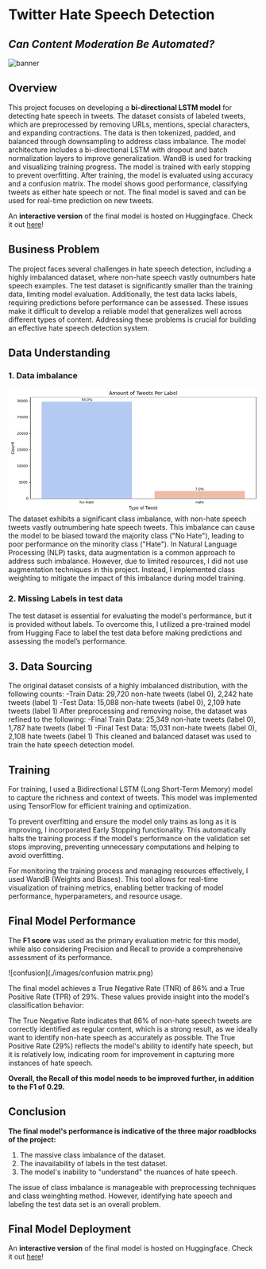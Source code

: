 # Twitter Hate Speech Detection

## *Can Content Moderation Be Automated?*

![banner](./visualizations/banner.png)

## Overview

This project focuses on developing a **bi-directional LSTM model** for detecting hate speech in tweets. The dataset consists of labeled tweets, which are preprocessed by removing URLs, mentions, special characters, and expanding contractions. The data is then tokenized, padded, and balanced through downsampling to address class imbalance. The model architecture includes a bi-directional LSTM with dropout and batch normalization layers to improve generalization. WandB is used for tracking and visualizing training progress. The model is trained with early stopping to prevent overfitting. After training, the model is evaluated using accuracy and a confusion matrix. The model shows good performance, classifying tweets as either hate speech or not. The final model is saved and can be used for real-time prediction on new tweets.

An **interactive version** of the final model is hosted on Huggingface. Check it out [here](https://huggingface.co/spaces/GokulRajaR/Hate_tweet_classificatio)!

## Business Problem
The project faces several challenges in hate speech detection, including a highly imbalanced dataset, where non-hate speech vastly outnumbers hate speech examples. The test dataset is significantly smaller than the training data, limiting model evaluation. Additionally, the test data lacks labels, requiring predictions before performance can be assessed. These issues make it difficult to develop a reliable model that generalizes well across different types of content. Addressing these problems is crucial for building an effective hate speech detection system.


## Data Understanding
### 1. Data imbalance
![img1](./images/imbalance_sns.png)
The dataset exhibits a significant class imbalance, with non-hate speech tweets vastly outnumbering hate speech tweets. This imbalance can cause the model to be biased toward the majority class ("No Hate"), leading to poor performance on the minority class ("Hate"). In Natural Language Processing (NLP) tasks, data augmentation is a common approach to address such imbalance. However, due to limited resources, I did not use augmentation techniques in this project. Instead, I implemented class weighting to mitigate the impact of this imbalance during model training.

### 2. Missing Labels in test data
The test dataset is essential for evaluating the model's performance, but it is provided without labels. To overcome this, I utilized a pre-trained model from Hugging Face to label the test data before making predictions and assessing the model’s performance.

## 3. Data Sourcing
The original dataset consists of a highly imbalanced distribution, with the following counts:
-Train Data: 29,720 non-hate tweets (label 0), 2,242 hate tweets (label 1)
-Test Data: 15,088 non-hate tweets (label 0), 2,109 hate tweets (label 1)
After preprocessing and removing noise, the dataset was refined to the following:
-Final Train Data: 25,349 non-hate tweets (label 0), 1,787 hate tweets (label 1)
-Final Test Data: 15,031 non-hate tweets (label 0), 2,108 hate tweets (label 1)
This cleaned and balanced dataset was used to train the hate speech detection model.

## Training 
For training, I used a Bidirectional LSTM (Long Short-Term Memory) model to capture the richness and context of tweets. This model was implemented using TensorFlow for efficient training and optimization.

To prevent overfitting and ensure the model only trains as long as it is improving, I incorporated Early Stopping functionality. This automatically halts the training process if the model's performance on the validation set stops improving, preventing unnecessary computations and helping to avoid overfitting.

For monitoring the training process and managing resources effectively, I used WandB (Weights and Biases). This tool allows for real-time visualization of training metrics, enabling better tracking of model performance, hyperparameters, and resource usage.


## Final Model Performance
The **F1 score**  was used as the primary evaluation metric for this model, while also considering Precision and Recall to provide a comprehensive assessment of its performance.

![confusion](./images/confusion matrix.png)

The final model achieves a True Negative Rate (TNR) of 86% and a True Positive Rate (TPR) of 29%. These values provide insight into the model's classification behavior:

The True Negative Rate indicates that 86% of non-hate speech tweets are correctly identified as regular content, which is a strong result, as we ideally want to identify non-hate speech as accurately as possible.
The True Positive Rate (29%) reflects the model's ability to identify hate speech, but it is relatively low, indicating room for improvement in capturing more instances of hate speech.

**Overall, the Recall of this model needs to be improved further, in addition to the F1 of 0.29.**

## Conclusion

**The final model's performance is indicative of the three major roadblocks of the project:**
1. The massive class imbalance of the dataset.
2. The inavailability of labels in the test dataset.
2. The model's inability to "understand" the nuances of hate speech.

The issue of class imbalance is manageable with preprocessing techniques and class weinghting method. However, identifying hate speech and labeling the test data set is an overall problem.

## Final Model Deployment

An **interactive version** of the final model is hosted on Huggingface. Check it out [here](https://huggingface.co/spaces/GokulRajaR/Hate_tweet_classificatio)!

